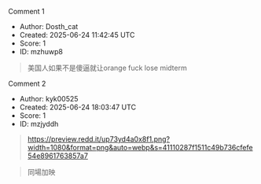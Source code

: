 Comment 1

- Author: Dosth_cat
- Created: 2025-06-24 11:42:45 UTC
- Score: 1
- ID: mzhuwp8

> 美国人如果不是傻逼就让orange fuck lose midterm

Comment 2

- Author: kyk00525
- Created: 2025-06-24 18:03:47 UTC
- Score: 1
- ID: mzjyddh

> https://preview.redd.it/up73yd4a0x8f1.png?width=1080&format=png&auto=webp&s=41110287f1511c49b736cfefe54e8961763857a7

> 同場加映
